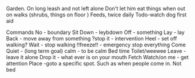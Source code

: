 Garden. On long leash and not left alone
Don't let him eat things when out on walks (shrubs, things on floor )
Feeds, twice daily
Todo-watch dog first aid

Commands
No - boundary
Sit
Down - leybdown
Off - something 
Lay - lay
Back - move away from something 
?stop it - intervention 
Heel - set off walking?
Wait - stop walking 
!!freeze!! - emergency stop everything 
Come
Quiet - (long term goal)
calm - to be calm
Bed time
Toilet/weewee
Leave -leave it alone
Drop it - what ever is on your mouth 
Fetch
Watch/on me - get attention
Place -goto a specific spot. Such as when people come in. Not bed